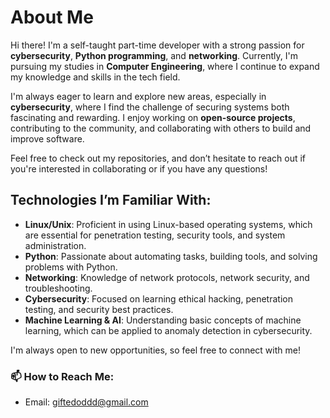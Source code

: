 # About Me

Hi there! I'm a self-taught part-time developer with a strong passion for **cybersecurity**, **Python programming**, and **networking**. Currently, I'm pursuing my studies in **Computer Engineering**, where I continue to expand my knowledge and skills in the tech field.

I'm always eager to learn and explore new areas, especially in **cybersecurity**, where I find the challenge of securing systems both fascinating and rewarding. I enjoy working on **open-source projects**, contributing to the community, and collaborating with others to build and improve software.

Feel free to check out my repositories, and don’t hesitate to reach out if you're interested in collaborating or if you have any questions!

## Technologies I’m Familiar With:
- **Linux/Unix**: Proficient in using Linux-based operating systems, which are essential for penetration testing, security tools, and system administration.
- **Python**: Passionate about automating tasks, building tools, and solving problems with Python.
- **Networking**: Knowledge of network protocols, network security, and troubleshooting.
- **Cybersecurity**: Focused on learning ethical hacking, penetration testing, and security best practices.
- **Machine Learning & AI**: Understanding basic concepts of machine learning, which can be applied to anomaly detection in cybersecurity.

I'm always open to new opportunities, so feel free to connect with me!

### 📫 How to Reach Me:
- Email: giftedoddd@gmail.com
